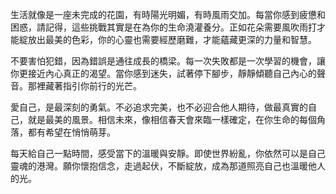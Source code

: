 生活就像是一座未完成的花園，有時陽光明媚，有時風雨交加。每當你感到疲憊和困惑，請記得，這些挑戰其實是在為你的生命澆灌養分。正如花朵需要風吹雨打才能綻放出最美的色彩，你的心靈也需要經歷磨難，才能蘊藏更深的力量和智慧。

不要害怕犯錯，因為錯誤是通往成長的橋梁。每一次失敗都是一次學習的機會，讓你更接近內心真正的渴望。當你感到迷失，試著停下腳步，靜靜傾聽自己內心的聲音。那裡藏著指引你前行的光芒。

愛自己，是最深刻的勇氣。不必追求完美，也不必迎合他人期待，做最真實的自己，就是最美的風景。相信未來，像相信春天會來臨一樣確定，在你生命的每個角落，都有希望在悄悄萌芽。

每天給自己一點時間，感受當下的溫暖與安靜。即使世界紛亂，你依然可以是自己靈魂的港灣。願你懷抱信念，走過起伏，不斷綻放，成為那道照亮自己也溫暖他人的光。